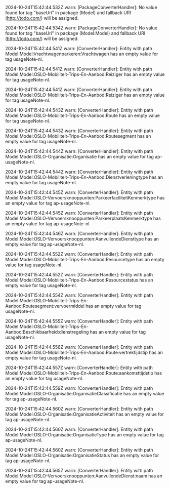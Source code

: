 2024-10-24T15:42:44.532Z warn: [PackageConverterHandler]: No value found for tag "baseUri" in package (Model) and fallback URI (http://todo.com/) will be assigned.

2024-10-24T15:42:44.534Z warn: [PackageConverterHandler]: No value found for tag "baseUri" in package (Model:Model) and fallback URI (http://todo.com/) will be assigned.

2024-10-24T15:42:44.541Z warn: [ConverterHandler]: Entity with path Model:Model:Vrachtwagenparkeren:Vrachtwagen has an empty value for tag usageNote-nl.

2024-10-24T15:42:44.541Z warn: [ConverterHandler]: Entity with path Model:Model:OSLO-Mobiliteit-Trips-En-Aanbod:Reiziger has an empty value for tag usageNote-nl.

2024-10-24T15:42:44.541Z warn: [ConverterHandler]: Entity with path Model:Model:OSLO-Mobiliteit-Trips-En-Aanbod:Reiziger has an empty value for tag usageNote-nl.

2024-10-24T15:42:44.543Z warn: [ConverterHandler]: Entity with path Model:Model:OSLO-Mobiliteit-Trips-En-Aanbod:Route has an empty value for tag usageNote-nl.

2024-10-24T15:42:44.543Z warn: [ConverterHandler]: Entity with path Model:Model:OSLO-Mobiliteit-Trips-En-Aanbod:Routesegment has an empty value for tag usageNote-nl.

2024-10-24T15:42:44.544Z warn: [ConverterHandler]: Entity with path Model:Model:OSLO-Organisatie:Organisatie has an empty value for tag ap-usageNote-nl.

2024-10-24T15:42:44.544Z warn: [ConverterHandler]: Entity with path Model:Model:OSLO-Mobiliteit-Trips-En-Aanbod:Dienstverleningtype has an empty value for tag usageNote-nl.

2024-10-24T15:42:44.545Z warn: [ConverterHandler]: Entity with path Model:Model:OSLO-Vervoersknooppunten:ParkeerfaciliteitKenmerktype has an empty value for tag ap-usageNote-nl.

2024-10-24T15:42:44.545Z warn: [ConverterHandler]: Entity with path Model:Model:OSLO-Vervoersknooppunten:ParkeerplaatsKenmerktype has an empty value for tag ap-usageNote-nl.

2024-10-24T15:42:44.546Z warn: [ConverterHandler]: Entity with path Model:Model:OSLO-Vervoersknooppunten:AanvullendeDiensttype has an empty value for tag ap-usageNote-nl.

2024-10-24T15:42:44.552Z warn: [ConverterHandler]: Entity with path Model:Model:OSLO-Mobiliteit-Trips-En-Aanbod:Resourcetype has an empty value for tag usageNote-nl.

2024-10-24T15:42:44.552Z warn: [ConverterHandler]: Entity with path Model:Model:OSLO-Mobiliteit-Trips-En-Aanbod:Resourcestatus has an empty value for tag usageNote-nl.

2024-10-24T15:42:44.554Z warn: [ConverterHandler]: Entity with path Model:Model:OSLO-Mobiliteit-Trips-En-Aanbod:Routesegment:vervoermiddel has an empty value for tag usageNote-nl.

2024-10-24T15:42:44.555Z warn: [ConverterHandler]: Entity with path Model:Model:OSLO-Mobiliteit-Trips-En-Aanbod:Beschikbaarheid:dienstregeling has an empty value for tag usageNote-nl.

2024-10-24T15:42:44.556Z warn: [ConverterHandler]: Entity with path Model:Model:OSLO-Mobiliteit-Trips-En-Aanbod:Route:vertrektijdstip has an empty value for tag usageNote-nl.

2024-10-24T15:42:44.557Z warn: [ConverterHandler]: Entity with path Model:Model:OSLO-Mobiliteit-Trips-En-Aanbod:Route:aankomsttijdstip has an empty value for tag usageNote-nl.

2024-10-24T15:42:44.559Z warn: [ConverterHandler]: Entity with path Model:Model:OSLO-Organisatie:OrganisatieClassificatie has an empty value for tag ap-usageNote-nl.

2024-10-24T15:42:44.560Z warn: [ConverterHandler]: Entity with path Model:Model:OSLO-Organisatie:OrganisatieActiviteit has an empty value for tag ap-usageNote-nl.

2024-10-24T15:42:44.560Z warn: [ConverterHandler]: Entity with path Model:Model:OSLO-Organisatie:OrganisatieType has an empty value for tag ap-usageNote-nl.

2024-10-24T15:42:44.560Z warn: [ConverterHandler]: Entity with path Model:Model:OSLO-Organisatie:OrganisatieStatus has an empty value for tag ap-usageNote-nl.

2024-10-24T15:42:44.565Z warn: [ConverterHandler]: Entity with path Model:Model:OSLO-Vervoersknooppunten:AanvullendeDienst:naam has an empty value for tag ap-usageNote-nl.

